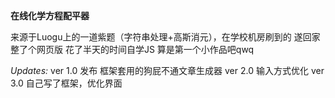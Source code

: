 **在线化学方程配平器**

来源于Luogu上的一道紫题（字符串处理+高斯消元），在学校机房刷到的
遂回家整了个网页版
花了半天的时间自学JS
算是第一个小作品吧qwq

*Updates:*
ver 1.0 发布  框架套用的狗屁不通文章生成器
ver 2.0 输入方式优化
ver 3.0 自己写了框架，优化界面
